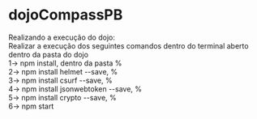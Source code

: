 # dojoCompassPB

Realizando a execução do dojo:<br>
    Realizar a execução dos seguintes comandos dentro do terminal aberto dentro da pasta do dojo <br>
    1-> npm install, dentro da pasta % <br>
    2-> npm install helmet --save, % <br>
    3-> npm install csurf --save, % <br>
    4-> npm install jsonwebtoken --save, % <br>
    5-> npm install crypto --save, % <br>
    6-> npm start
